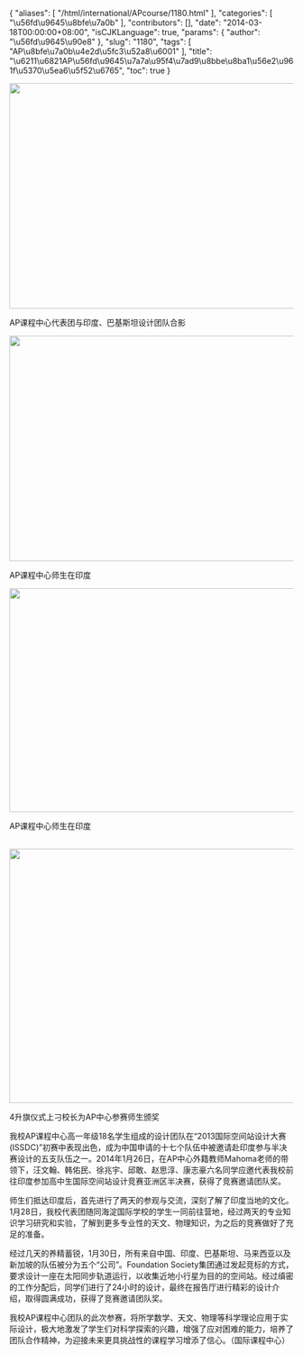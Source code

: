 {
    "aliases": [
        "/html/international/APcourse/1180.html"
    ],
    "categories": [
        "\u56fd\u9645\u8bfe\u7a0b"
    ],
    "contributors": [],
    "date": "2014-03-18T00:00:00+08:00",
    "isCJKLanguage": true,
    "params": {
        "author": "\u56fd\u9645\u90e8"
    },
    "slug": "1180",
    "tags": [
        "AP\u8bfe\u7a0b\u4e2d\u5fc3\u52a8\u6001"
    ],
    "title": "\u6211\u6821AP\u56fd\u9645\u7a7a\u95f4\u7ad9\u8bbe\u8ba1\u56e2\u961f\u5370\u5ea6\u5f52\u6765",
    "toc": true
}


<img
    src="https://cdn.tfls.online/mirror/full/5f81c4f12e4ded2d967a53b3799b029ca1e593d1.jpg"
    style="display:block;margin-left:auto;margin-right:auto;"
    decoding="async"
    fetchpriority="auto"
    loading="lazy"
    height="400"
    width="600"
/>




AP课程中心代表团与印度、巴基斯坦设计团队合影





<img
    src="https://cdn.tfls.online/mirror/full/c437974875020c23c0f5879745824670f80dd51b.jpg"
    style="display:block;margin-left:auto;margin-right:auto;"
    decoding="async"
    fetchpriority="auto"
    loading="lazy"
    height="400"
    width="600"
/>




AP课程中心师生在印度





<img
    src="https://cdn.tfls.online/mirror/full/b3e7c837181d512f5b27ed8ae7e9ab41daf541ea.jpg"
    style="display:block;margin-left:auto;margin-right:auto;"
    decoding="async"
    fetchpriority="auto"
    loading="lazy"
    height="397"
    width="600"
/>




AP课程中心师生在印度




   
<img
    src="https://cdn.tfls.online/mirror/full/4b0d4c6f9bd3906d179293071cdab3e12662c90d.jpg"
    style="display:block;margin-left:auto;margin-right:auto;"
    decoding="async"
    fetchpriority="auto"
    loading="lazy"
    height="451"
    width="600"
/>




4升旗仪式上刁校长为AP中心参赛师生颁奖






我校AP课程中心高一年级18名学生组成的设计团队在“2013国际空间站设计大赛(ISSDC)”初赛中表现出色，成为中国申请的十七个队伍中被邀请赴印度参与半决赛设计的五支队伍之一。2014年1月26日，在AP中心外籍教师Mahoma老师的带领下，汪文翰、韩佑民、徐兆宇、邱敢、赵思淳、康志豪六名同学应邀代表我校前往印度参加高中生国际空间站设计竞赛亚洲区半决赛，获得了竞赛邀请团队奖。




师生们抵达印度后，首先进行了两天的参观与交流，深刻了解了印度当地的文化。1月28日，我校代表团随同海淀国际学校的学生一同前往营地，经过两天的专业知识学习研究和实验，了解到更多专业性的天文、物理知识，为之后的竞赛做好了充足的准备。




经过几天的养精蓄锐，1月30日，所有来自中国、印度、巴基斯坦、马来西亚以及新加坡的队伍被分为五个“公司”。Foundation Society集团通过发起竞标的方式，要求设计一座在太阳同步轨道运行，以收集近地小行星为目的的空间站。经过缜密的工作分配后，同学们进行了24小时的设计，最终在报告厅进行精彩的设计介绍，取得圆满成功，获得了竞赛邀请团队奖。




我校AP课程中心团队的此次参赛，将所学数学、天文、物理等科学理论应用于实际设计，极大地激发了学生们对科学探索的兴趣，增强了应对困难的能力，培养了团队合作精神，为迎接未来更具挑战性的课程学习增添了信心。（国际课程中心）






